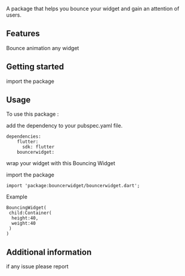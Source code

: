 <!--
This README describes the package. If you publish this package to pub.dev,
this README's contents appear on the landing page for your package.

For information about how to write a good package README, see the guide for
[writing package pages](https://dart.dev/guides/libraries/writing-package-pages).

For general information about developing packages, see the Dart guide for
[creating packages](https://dart.dev/guides/libraries/create-library-packages)
and the Flutter guide for
[developing packages and plugins](https://flutter.dev/developing-packages).
-->

 A package that helps you bounce your widget and gain an attention of users.

## Features

Bounce animation 
any widget


## Getting started

import the package




## Usage
To use this package :

add the dependency to your pubspec.yaml file.

```
dependencies:
    flutter:
      sdk: flutter
    bouncerwidget:
```

wrap your widget with this Bouncing Widget

import the package

```
import 'package:bouncerwidget/bouncerwidget.dart';

```
Example

```
BouncingWidget(
 child:Container(
  height:40,
  weight:40
 )
)
```

## Additional information

if any issue please report
